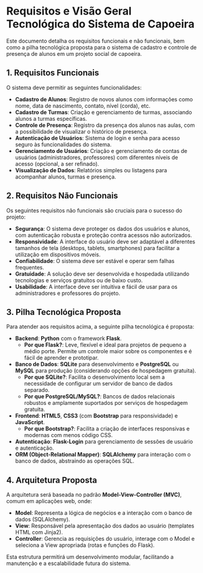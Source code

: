 # Requisitos e Visão Geral Tecnológica do Sistema de Capoeira

Este documento detalha os requisitos funcionais e não funcionais, bem como a pilha tecnológica proposta para o sistema de cadastro e controle de presença de alunos em um projeto social de capoeira.

## 1. Requisitos Funcionais

O sistema deve permitir as seguintes funcionalidades:

*   **Cadastro de Alunos**: Registro de novos alunos com informações como nome, data de nascimento, contato, nível (corda), etc.
*   **Cadastro de Turmas**: Criação e gerenciamento de turmas, associando alunos a turmas específicas.
*   **Controle de Presença**: Registro da presença dos alunos nas aulas, com a possibilidade de visualizar o histórico de presença.
*   **Autenticação de Usuários**: Sistema de login e senha para acesso seguro às funcionalidades do sistema.
*   **Gerenciamento de Usuários**: Criação e gerenciamento de contas de usuários (administradores, professores) com diferentes níveis de acesso (opcional, a ser refinado).
*   **Visualização de Dados**: Relatórios simples ou listagens para acompanhar alunos, turmas e presença.

## 2. Requisitos Não Funcionais

Os seguintes requisitos não funcionais são cruciais para o sucesso do projeto:

*   **Segurança**: O sistema deve proteger os dados dos usuários e alunos, com autenticação robusta e proteção contra acessos não autorizados.
*   **Responsividade**: A interface do usuário deve ser adaptável a diferentes tamanhos de tela (desktops, tablets, smartphones) para facilitar a utilização em dispositivos móveis.
*   **Confiabilidade**: O sistema deve ser estável e operar sem falhas frequentes.
*   **Gratuidade**: A solução deve ser desenvolvida e hospedada utilizando tecnologias e serviços gratuitos ou de baixo custo.
*   **Usabilidade**: A interface deve ser intuitiva e fácil de usar para os administradores e professores do projeto.

## 3. Pilha Tecnológica Proposta

Para atender aos requisitos acima, a seguinte pilha tecnológica é proposta:

*   **Backend**: **Python** com o framework **Flask**.
    *   **Por que Flask?**: Leve, flexível e ideal para projetos de pequeno a médio porte. Permite um controle maior sobre os componentes e é fácil de aprender e prototipar.
*   **Banco de Dados**: **SQLite** para desenvolvimento e **PostgreSQL** ou **MySQL** para produção (considerando opções de hospedagem gratuita).
    *   **Por que SQLite?**: Facilita o desenvolvimento local sem a necessidade de configurar um servidor de banco de dados separado.
    *   **Por que PostgreSQL/MySQL?**: Bancos de dados relacionais robustos e amplamente suportados por serviços de hospedagem gratuita.
*   **Frontend**: **HTML5**, **CSS3** (com **Bootstrap** para responsividade) e **JavaScript**.
    *   **Por que Bootstrap?**: Facilita a criação de interfaces responsivas e modernas com menos código CSS.
*   **Autenticação**: **Flask-Login** para gerenciamento de sessões de usuário e autenticação.
*   **ORM (Object-Relational Mapper)**: **SQLAlchemy** para interação com o banco de dados, abstraindo as operações SQL.

## 4. Arquitetura Proposta

A arquitetura será baseada no padrão **Model-View-Controller (MVC)**, comum em aplicações web, onde:

*   **Model**: Representa a lógica de negócios e a interação com o banco de dados (SQLAlchemy).
*   **View**: Responsável pela apresentação dos dados ao usuário (templates HTML com Jinja2).
*   **Controller**: Gerencia as requisições do usuário, interage com o Model e seleciona a View apropriada (rotas e funções do Flask).

Esta estrutura permitirá um desenvolvimento modular, facilitando a manutenção e a escalabilidade futura do sistema.
